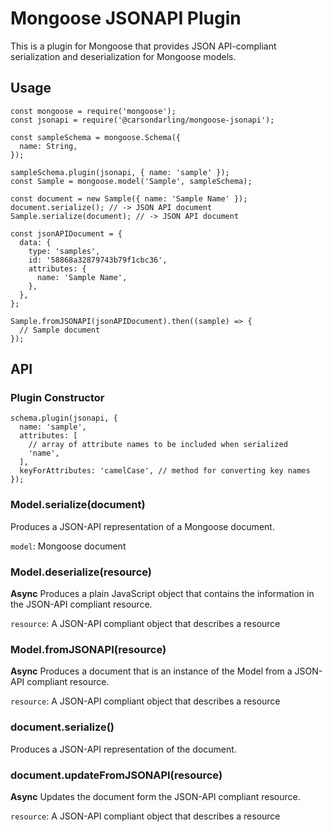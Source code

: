 # Mongoose JSONAPI Plugin

This is a plugin for Mongoose that provides JSON API-compliant serialization and deserialization for Mongoose models.

## Usage

```node
const mongoose = require('mongoose');
const jsonapi = require('@carsondarling/mongoose-jsonapi');

const sampleSchema = mongoose.Schema({
  name: String,
});

sampleSchema.plugin(jsonapi, { name: 'sample' });
const Sample = mongoose.model('Sample', sampleSchema);

const document = new Sample({ name: 'Sample Name' });
document.serialize(); // -> JSON API document
Sample.serialize(document); // -> JSON API document

const jsonAPIDocument = {
  data: {
    type: 'samples',
    id: '58868a32879743b79f1cbc36',
    attributes: {
      name: 'Sample Name',
    },
  },
};

Sample.fromJSONAPI(jsonAPIDocument).then((sample) => {
  // Sample document
});
```

## API

### Plugin Constructor

```node
schema.plugin(jsonapi, {
  name: 'sample',
  attributes: [
    // array of attribute names to be included when serialized
    'name',
  ],
  keyForAttributes: 'camelCase', // method for converting key names
});
```

### Model.serialize(document)

Produces a JSON-API representation of a Mongoose document.

`model`: Mongoose document

### Model.deserialize(resource)

**Async** Produces a plain JavaScript object that contains the information in the JSON-API compliant resource.

`resource`: A JSON-API compliant object that describes a resource

### Model.fromJSONAPI(resource)

**Async** Produces a document that is an instance of the Model from a JSON-API compliant resource.

`resource`: A JSON-API compliant object that describes a resource

### document.serialize()

Produces a JSON-API representation of the document.

### document.updateFromJSONAPI(resource)

**Async** Updates the document form the JSON-API compliant resource.

`resource`: A JSON-API compliant object that describes a resource
